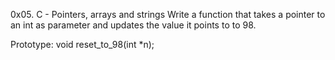 0x05. C - Pointers, arrays and strings
Write a function that takes a pointer to an int as parameter and updates the value it points to to 98.

Prototype: void reset_to_98(int *n);
